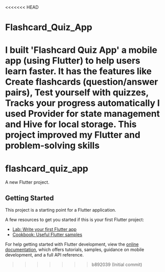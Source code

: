 <<<<<<< HEAD
# Flashcard_Quiz_App
I built 'Flashcard Quiz App' a mobile app (using Flutter) to help users learn faster. It has the features like Create flashcards (question/answer pairs), Test yourself with quizzes, Tracks your progress automatically I used Provider for state management and Hive for local storage. This project improved my Flutter and problem-solving skills
=======
# flashcard_quiz_app

A new Flutter project.

## Getting Started

This project is a starting point for a Flutter application.

A few resources to get you started if this is your first Flutter project:

- [Lab: Write your first Flutter app](https://docs.flutter.dev/get-started/codelab)
- [Cookbook: Useful Flutter samples](https://docs.flutter.dev/cookbook)

For help getting started with Flutter development, view the
[online documentation](https://docs.flutter.dev/), which offers tutorials,
samples, guidance on mobile development, and a full API reference.
>>>>>>> b892039 (Initial commit)
